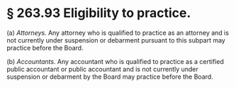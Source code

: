 # § 263.93   Eligibility to practice.

(a) *Attorneys.* Any attorney who is qualified to practice as an attorney and is not currently under suspension or debarment pursuant to this subpart may practice before the Board.


(b) *Accountants.* Any accountant who is qualified to practice as a certified public accountant or public accountant and is not currently under suspension or debarment by the Board may practice before the Board.




